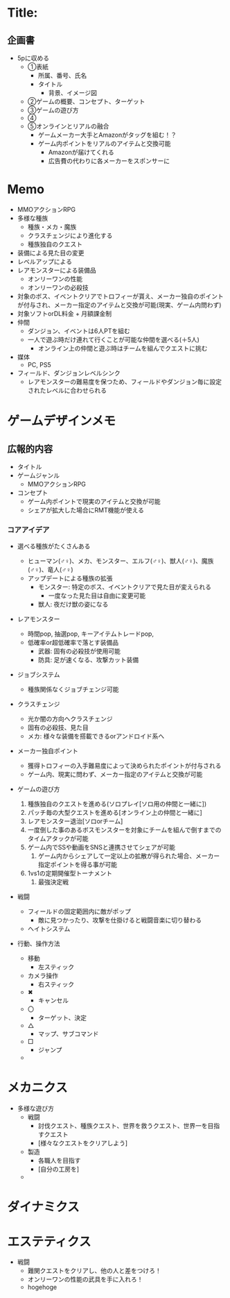 # Title:
## 企画書
- 5pに収める
  - ①表紙
    - 所属、番号、氏名
    - タイトル
      - 背景、イメージ図
  - ②ゲームの概要、コンセプト、ターゲット
  - ③ゲームの遊び方
  - ④
  - ⑤オンラインとリアルの融合
    - ゲームメーカー大手とAmazonがタッグを組む！？
    - ゲーム内ポイントをリアルのアイテムと交換可能
      - Amazonが届けてくれる
      - 広告費の代わりに各メーカーをスポンサーに
# Memo
- MMOアクションRPG
- 多様な種族
  - 種族・メカ・魔族
  - クラスチェンジにより進化する
  - 種族独自のクエスト
- 装備による見た目の変更
- レベルアップによる
- レアモンスターによる装備品
  - オンリーワンの性能
  - オンリーワンの必殺技
- 対象のボス、イベントクリアでトロフィーが貰え、メーカー独自のポイントが付与され、メーカー指定のアイテムと交換が可能(現実、ゲーム内問わず)
- 対象ソフトorDL料金 + 月額課金制
- 仲間
  - ダンジョン、イベントは6人PTを組む
  - 一人で遊ぶ時だけ連れて行くことが可能な仲間を選べる(＋5人)
    - オンライン上の仲間と遊ぶ時はチームを組んでクエストに挑む
- 媒体
  - PC, PS5
- フィールド、ダンジョンレベルシンク
  - レアモンスターの難易度を保つため、フィールドやダンジョン毎に設定されたレベルに合わせられる
# ゲームデザインメモ
## 広報的内容
- タイトル
- ゲームジャンル
  - MMOアクションRPG
- コンセプト
  - ゲーム内ポイントで現実のアイテムと交換が可能
  - シェアが拡大した場合にRMT機能が使える
### コアアイデア
- 選べる種族がたくさんある
  - ヒューマン(♂♀)、メカ、モンスター、エルフ(♂♀)、獣人(♂♀)、魔族(♂♀)、竜人(♂♀)
  - アップデートによる種族の拡張
    - モンスター: 特定のボス、イベントクリアで見た目が変えられる
      - 一度なった見た目は自由に変更可能
    - 獣人: 夜だけ獣の姿になる

- レアモンスター
  - 時間pop, 抽選pop, キーアイテムトレードpop,
  - 低確率or超低確率で落とす装備品
    - 武器: 固有の必殺技が使用可能
    - 防具: 足が速くなる、攻撃カット装備

- ジョブシステム
  - 種族関係なくジョブチェンジ可能

- クラスチェンジ
  - 光か闇の方向へクラスチェンジ
  - 固有の必殺技、見た目
  - メカ: 様々な装備を搭載できるorアンドロイド系へ

- メーカー独自ポイント
  - 獲得トロフィーの入手難易度によって決められたポイントが付与される
  - ゲーム内、現実に問わず、メーカー指定のアイテムと交換が可能

- ゲームの遊び方
  1. 種族独自のクエストを進める(ソロプレイ[ソロ用の仲間と一緒に])
  2. パッチ毎の大型クエストを進める[オンライン上の仲間と一緒に]
  3. レアモンスター退治[ソロorチーム]
  4. 一度倒した事のあるボスモンスターを対象にチームを組んで倒すまでのタイムアタックが可能
  5. ゲーム内でSSや動画をSNSと連携させてシェアが可能
     1. ゲーム内からシェアして一定以上の拡散が得られた場合、メーカー指定ポイントを得る事が可能
  6. 1vs1の定期開催型トーナメント
     1. 最強決定戦

- 戦闘
  - フィールドの固定範囲内に敵がポップ
    - 敵に見つかったり、攻撃を仕掛けると戦闘音楽に切り替わる
  - ヘイトシステム

- 行動、操作方法
  - 移動
    - 左スティック
  - カメラ操作
    - 右スティック
  - ✖
    - キャンセル
  - 〇
    - ターゲット、決定
  - △
    - マップ、サブコマンド
  - □
    - ジャンプ
  -

# メカニクス
- 多様な遊び方
  - 戦闘
    - 討伐クエスト、種族クエスト、世界を救うクエスト、世界一を目指すクエスト
    - [様々なクエストをクリアしよう]
  - 製造
    - 各職人を目指す
    - [自分の工房を]
  -
# ダイナミクス
# エステティクス
- 戦闘
  - 難関クエストをクリアし、他の人と差をつけろ！
  - オンリーワンの性能の武具を手に入れろ！
  - hogehoge

